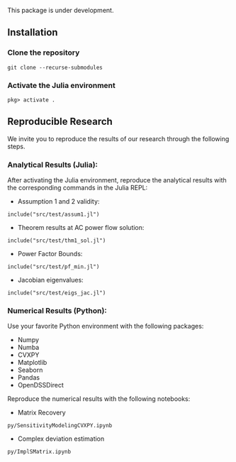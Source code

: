 This package is under development.

## Installation

### Clone the repository
```
git clone --recurse-submodules
```

### Activate the Julia environment
```
pkg> activate .
```

## Reproducible Research
We invite you to reproduce the results of our research through the following steps. 

### Analytical Results (Julia):

After activating the Julia environment, reproduce the analytical results with the corresponding commands in the Julia REPL:
- Assumption 1 and 2 validity:
```
include("src/test/assum1.jl")
```
- Theorem results at AC power flow solution:
```
include("src/test/thm1_sol.jl")
```
- Power Factor Bounds:
```
include("src/test/pf_min.jl")
```
- Jacobian eigenvalues:
```
include("src/test/eigs_jac.jl")
```

### Numerical Results (Python):
Use your favorite Python environment with the following packages:
- Numpy
- Numba
- CVXPY
- Matplotlib
- Seaborn
- Pandas
- OpenDSSDirect

Reproduce the numerical results with the following notebooks:
- Matrix Recovery
```
py/SensitivityModelingCVXPY.ipynb
```
- Complex deviation estimation
```
py/ImplSMatrix.ipynb
```


